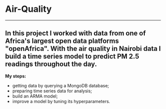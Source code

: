 # Air-Quality
---------------------------
In this project I worked with data from one of Africa's largest open data platforms "openAfrica". With the air quality in Nairobi data I build a time series model to predict PM 2.5 readings throughout the day.
-------------------------
__My steps:__
+ getting data by querying a MongoDB database;
+ preparing time series data for analysis;
+ build an ARMA model;
+ improve a model by tuning its hyperparameters.
